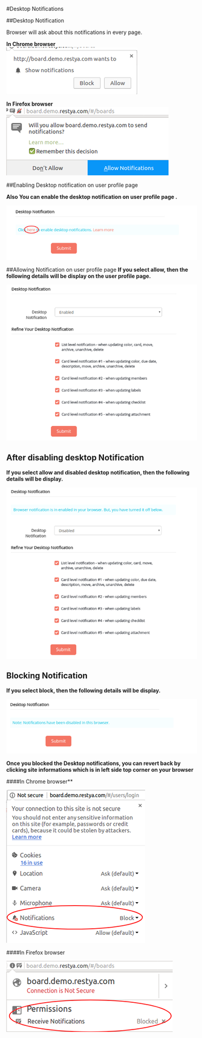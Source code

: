 #Desktop Notifications

##Desktop Notification


Browser will ask about this notifications in every page.

**In Chrome browser**  
![Browser Notifications Chrome](browser-notification.png "Browser Notifications Chrome")  

**In Firefox browser**  
![Browser Notifications Firefox](browser-notification-firefox.png "Browser Notifications Firefox")

##Enabling Desktop notification on user profile page

**Also You can enable the desktop notification on user profile page .**

![Desktop Notifications Ask](desktop-notification-ask.png "Desktop Notifications Ask")

##Allowing Notification on user profile page
**If you select allow, then the following details will be display on the user profile page.**

![Desktop Notifications Granted](desktop-notification-granted.png "Desktop Notifications Granted")

## After disabling desktop Notification

**If you select allow and disabled desktop notification, then the following details will be display.**

![Desktop Notifications Disabled](desktop-notification-disabled.png "Desktop Notifications Disabled")

## Blocking Notification
**If you select block, then the following details will be display.**

![Desktop Notifications Blocked](desktop-notification-blocked.png "Desktop Notifications Blocked")

**Once you blocked the Desktop notifications, you can revert back by clicking site informations which is in left side top corner on your browser**

####In Chrome browser**

![Desktop Notifications Chrome](desktop-notification-chrome.png "Desktop Notifications Chrome")

####In Firefox browser
  
![Desktop Notifications Firefox](desktop-notification-firefox.png "Desktop Notifications Firefox")